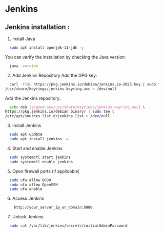 
# Jenkins
## Jenkins installation :







1. Install Java

```bash
  sudo apt install openjdk-11-jdk -y

```
You can verify the installation by checking the Java version:
```bash
  java -version
```


2. Add Jenkins Repository 
 Add the GPG key:


```bash
  curl -fsSL https://pkg.jenkins.io/debian/jenkins.io-2023.key | sudo tee \
/usr/share/keyrings/jenkins-keyring.asc > /dev/null

```

Add the Jenkins repository:


```bash
  echo deb [signed-by=/usr/share/keyrings/jenkins-keyring.asc] \
https://pkg.jenkins.io/debian binary/ | sudo tee \
/etc/apt/sources.list.d/jenkins.list > /dev/null

```

3. Install Jenkins
```bash
  sudo apt update
  sudo apt install jenkins -y

```
4. Start and enable Jenkins
```bash
  sudo systemctl start jenkins
  sudo systemctl enable jenkins

```
5. Open firewall ports (if applicable)
```bash
  sudo ufw allow 8080
  sudo ufw allow OpenSSH
  sudo ufw enable
```
6. Access Jenkins
```bash
    http://your_server_ip_or_domain:8080

```
7. Unlock Jenkins
```bash
  sudo cat /var/lib/jenkins/secrets/initialAdminPassword

```
